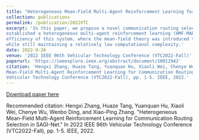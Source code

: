 ```yaml
---
title: "Heterogeneous Mean-Field Multi-Agent Reinforcement Learning for Communication Routing Selection in SAGI-Net"
collection: publications
permalink: /publication/2022VTC
excerpt: 'In this paper, we propose a novel communication routing selection model for the SAGI-Net system and
established a heterogeneous multi-agent reinforcement learning (HMF-MARL) framework to optimize the communication energy
efficiency of this system, where the mean-field theory was introduced to enhance the ability of classic MARL method
while still maintaining a relatively low computational complexity.'
date: 2022-9-26
venue: '2022 IEEE 96th Vehicular Technology Conference (VTC2022-Fall)'
paperurl: 'https://ieeexplore.ieee.org/abstract/document/10012942'
citation: 'Hengxi Zhang, Huaze Tang, Yuanquan Hu, Xiaoli Wei, Chenye Wu, Wenbo Ding, and Xiao-Ping Zhang. "Heterogeneous
Mean-Field Multi-Agent Reinforcement Learning for Communication Routing Selection in SAGI-Net." In 2022 IEEE 96th
Vehicular Technology Conference (VTC2022-Fall), pp. 1-5. IEEE, 2022.'
---
```


[//]: # (This paper is about the number 2. The number 3 is left for future work.)

[Download paper here](http://Dylan2020THU.github.io/files/Heterogeneous_Mean-Field_Multi-Agent_Reinforcement_Learning_for_Communication_Routing_Selection_in_SAGI-Net.pdf)

Recommended citation: Hengxi Zhang, Huaze Tang, Yuanquan Hu, Xiaoli Wei, Chenye Wu, Wenbo Ding, and Xiao-Ping Zhang. "Heterogeneous
Mean-Field Multi-Agent Reinforcement Learning for Communication Routing Selection in SAGI-Net." In 2022 IEEE 96th
Vehicular Technology Conference (VTC2022-Fall), pp. 1-5. IEEE, 2022.